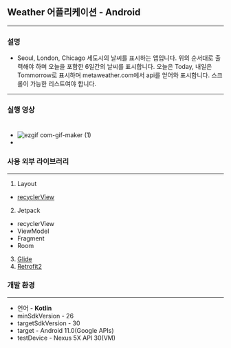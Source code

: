 ## Weather 어플리케이션 - Android
---
### **설명**
* Seoul, London, Chicago 세도시의 날씨를 표시하는 앱입니다. 
  위의 순서대로 출력해야 하며 오늘을 포함한 6일간의 날씨를 표시합니다.
  오늘은 Today, 내일은 Tommorrow로 표시하며 metaweather.com에서 api를 얻어와 표시합니다. 스크롤이 가능한 리스트여야 합니다.
---
### **실행 영상**  
#
  - ![ezgif com-gif-maker (1)](https://user-images.githubusercontent.com/67602108/118836521-e0580180-b8fe-11eb-9727-7a792a1955de.gif)
  - 

### **사용 외부 라이브러리**
---
1. Layout
- [recyclerView](https://developer.android.com/guide/topics/ui/layout/recyclerview)
2. Jetpack
- recyclerView
- ViewModel
- Fragment
- Room
3. [Glide](https://github.com/bumptech/glide)
4. [Retrofit2](https://github.com/square/retrofit)

### **개발 환경**
---
- 언어 - **Kotlin**
- minSdkVersion - 26
- targetSdkVersion - 30
- target - Android 11.0(Google APIs) 
- testDevice - Nexus 5X API 30(VM)
